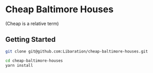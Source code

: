 # Cheap Baltimore Houses

(Cheap is a relative term)

## Getting Started

```sh
git clone git@github.com:Libaration/cheap-baltimore-houses.git

cd cheap-baltimore-houses
yarn install
```
